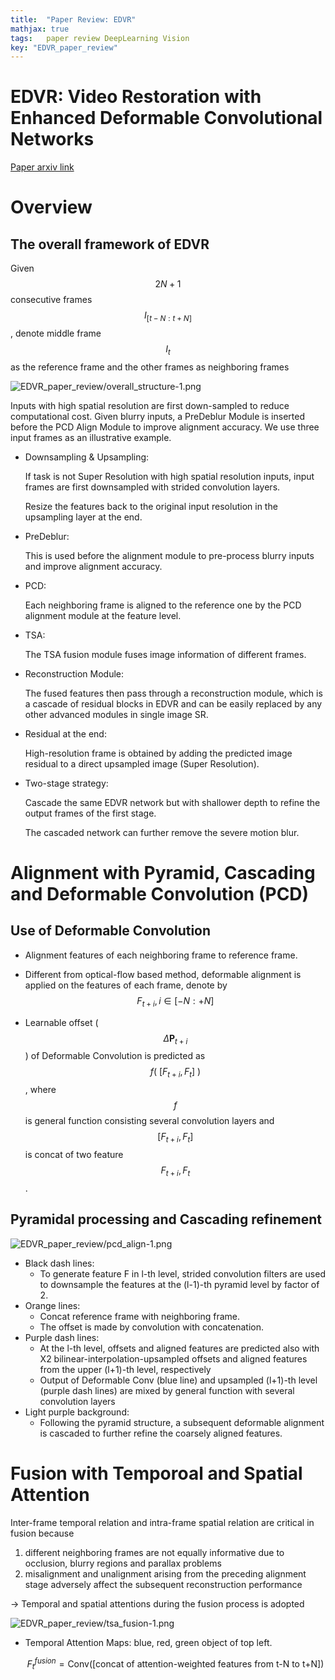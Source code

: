 ```yaml
---
title:  "Paper Review: EDVR"
mathjax: true
tags:	paper review DeepLearning Vision
key: "EDVR_paper_review"
---
```

# EDVR: Video Restoration with Enhanced Deformable Convolutional Networks

[Paper arxiv link](https://arxiv.org/abs/1905.02716)

# Overview

## The overall framework of EDVR
Given $$2N+1$$ consecutive frames $$I_{[t-N:t+N]}$$, denote middle frame $$I_{t}$$ as the reference frame and the other frames as neighboring frames

![EDVR_paper_review/overall_structure-1.png](/assets/images/EDVR_paper_review/overall_structure-1.png)

Inputs with high spatial resolution are first down-sampled to reduce computational cost. Given blurry inputs, a PreDeblur Module is inserted before the PCD Align Module to improve alignment accuracy. We use three input frames as an illustrative example.

- Downsampling & Upsampling:

    If task is not Super Resolution with high spatial resolution inputs, input frames are first downsampled with strided convolution layers.

    Resize the features back to the original input resolution in the upsampling layer at the end.

- PreDeblur:

    This is used before the alignment module to pre-process blurry inputs and improve alignment accuracy.

- PCD:

    Each neighboring frame is aligned to the reference one by the PCD alignment module at the feature level.

- TSA:

    The TSA fusion module fuses image information of different frames.

- Reconstruction Module:

    The fused features then pass through a reconstruction module, which is a cascade of residual blocks in EDVR and can be easily replaced by any other advanced modules in single image SR.

- Residual at the end:

    High-resolution frame is obtained by adding the predicted image residual to a direct upsampled image (Super Resolution).

- Two-stage strategy:

    Cascade the same EDVR network but with shallower depth to refine the output frames of the first stage.

    The cascaded network can further remove the severe motion blur.

# Alignment with Pyramid, Cascading and Deformable Convolution (PCD)

## Use of Deformable Convolution

- Alignment features of each neighboring frame to reference frame.
- Different from optical-flow based method, deformable alignment is applied on the features of each frame, denote by $$F_{t+i},i \in [{-}N{:}{+}N]$$

- Learnable offset ($$\Delta \mathbf{P}_{t+i}$$) of Deformable Convolution is predicted as $$f(\ [F_{t+i}, F_t]\ )$$, where $$f$$ is general function consisting several convolution layers and $$[F_{t+i}, F_t]$$ is concat of two feature $$F_{t+i}, F_t$$.

## Pyramidal processing and Cascading refinement

![EDVR_paper_review/pcd_align-1.png](/assets/images/EDVR_paper_review/pcd_align-1.png)

- Black dash lines:
    - To generate feature F in l-th level, strided convolution filters are used to downsample the features at the (l-1)-th pyramid level by factor of 2.
- Orange lines:
    - Concat reference frame with neighboring frame.
    - The offset is made by convolution with concatenation.
- Purple dash lines:
    - At the l-th level, offsets and aligned features are predicted also with X2 bilinear-interpolation-upsampled offsets and aligned features from the upper (l+1)-th level, respectively
    - Output of Deformable Conv (blue line) and upsampled (l+1)-th level (purple dash lines) are mixed by general function with several convolution layers
- Light purple background:
    - Following the pyramid structure, a subsequent deformable alignment is cascaded to further refine the coarsely aligned features.

# Fusion with Temporoal and Spatial Attention

Inter-frame temporal relation and intra-frame spatial relation are critical in fusion because

1. different neighboring frames are not equally informative due to occlusion, blurry regions and parallax problems
2. misalignment and unalignment arising from the preceding alignment stage adversely affect the subsequent reconstruction performance

→ Temporal and spatial attentions during the fusion process is adopted

![EDVR_paper_review/tsa_fusion-1.png](/assets/images/EDVR_paper_review/tsa_fusion-1.png)

- Temporal Attention Maps: blue, red, green object of top left.

    $$F_{t}^{fusion} = \text{Conv}([\text{concat of attention-weighted features from t-N to t+N}])$$